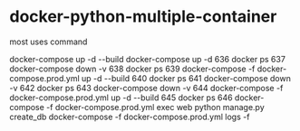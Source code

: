# docker-python-multiple-container

most uses command 

docker-compose up -d --build
docker-compose up -d
  636  docker ps
  637  docker-compose down -v
  638  docker ps
  639  docker-compose -f docker-compose.prod.yml up -d --build
  640  docker ps
  641  docker-compose down -v
  642  docker ps
  643  docker-compose down -v
  644  docker-compose -f docker-compose.prod.yml up -d --build
  645  docker ps
  646  docker-compose -f docker-compose.prod.yml exec web python manage.py create_db
   docker-compose -f docker-compose.prod.yml logs -f
